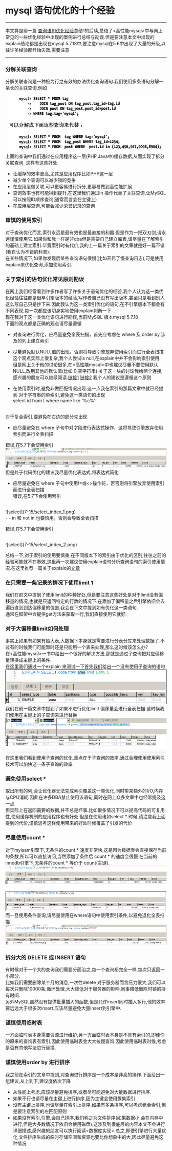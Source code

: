 mysql 语句优化的十个经验
===

---

本文算是前一篇 [查询语句优化经验](../2018-6/optimize-query-for-mysql,md)总结1的后续,总结了<高性能mysql>中与网上常见的一些优化经验中出现的案例进行总结与勘误.但是要注意本文中出现的explain结论都是出现在mysql 5.7.18中,要注意mysql在5.6中出现了大量的升级,以往许多经验都开始失效,需要注意

---

### 分解关联查询
分解关联查询是一种极为行之有效的办法优化查询语句.我们使用多条语句分解一条长的关联查询,例如<br>
![query](7-15/join-query.png)</br>
上面的查询中我们通过在应用程序这一层(PHP,Java中)缓存数据,从而实现了拆分关联查询.
这样有这些好处
- 让缓存的效率更高,尤其是应用程序比如PHP这一层
- 减少单个查询可以减少锁的竞争
- 在应用层做关联,可以更容易进行拆分,更容易做到高性能扩展
- 查询效率也有可能得到提升,在这里我们通过in 操作代替了关联查询,让MySQL可以按照ID顺序查询(通常而言会在主键上)
- 在应用层查询,可能会减少荣誉记录的查询

### 审慎的使用索引

对于查询优化而言,索引永远是最有效也是最直接的利器.但是作为一把双刃剑,请永远谨慎使用它.如果你和我一样是非dba但是需要自己建立库表,请尽量在了解索引的基础上建立索引.毕竟索引时有代价,我的上一篇关于索引的文章就是好一篇不错(我自认为不错的科普).<br>
在某些情况下,如果你发现后某些查询语句很慢(比如开启了慢查询日志),可是使用explain来优化查询,添加使用索引.<br>

### 关于索引的语句优化常见原则勘误

在网上我们经常看到许多作者写了许多关于语句优化的经验.我个人认为这一类优化经验往往都是很早引擎版本的经验,写作者自己没有写出版本,甚至只是看到别人这么写自己只是抄下来.因此我认为这一类索引优化的语句,在不引擎版本下都会有不同表现,每一次都应该切身实地使用explain判断一下.<br>
现在我对于这一类优化语句进行勘误,当前MySQL 版本mysql 5.7.18<br>
下面的观点都是正确的观点请尽量遵循
- 对查询进行优化，应尽量避免全表扫描，首先应考虑在 where 及 order by 涉及的列上建立索引
- 尽量避免默认NULL值的出现，否则将导致引擎放弃使用索引而进行全表扫描
这个观点实际上很复杂,我个人尝试is null,在explain中并不会影响索引使用.<br>
但是网上关于他的讨论很多,在<高性能mysql>中也建议尽量不要使用默认NULL,改用其他的默认值(比如 0,空字符串).关于这一块的讨论我给两个连接,感兴趣的朋友可以继续阅读.[链接1](http://www.techug.com/post/you-should-not-use-null-in-mysql.html)  [链接2](https://www.v2ex.com/t/60437)
我个人的建议是遵循这个原则

- 在使用索引时,避免非做匹配情况出现.这一点我在索引的那篇文章中就已经提到.对于字符串的单索引,避免这一类语句的出现<br>
select id from t where name like ‘%c%’
<br>
对于复合索引,要避免在右边的部分先出现.


- 应尽量避免在 where 子句中对字段进行表达式操作，这将导致引擎放弃使用索引而进行全表扫描

错误,在5.7下会使用索引
<br>
![select](7-15/select_index_3.png)
<br>
但是处于代码优化的建议我尽量优化表达式,将表达式简化
- 应尽量避免在 where 子句中使用!=或<>操作符，否否则将引擎放弃使用索引而进行全表扫描<br>
错误,在5.7下会使用索引
<br>
![select](7-15/select_index_1.png)
<br>
-
- in 和 not in 也要慎用，否则会导致全表扫描

错误,在5.7下会使用索引

<br>
![select](7-15/select_index_2.png)
<br>

总结一下,对于索引的使用要慎重,在不同版本下的索引由于优化的区别,往往之前的经验可能就不在奏效,这里再一次建议使用explain语句分析查询语句的索引使用情况.在这里推荐一篇关于explain的[文章](https://www.jianshu.com/p/ea3fc71fdc45)
### 在只需要一条记录的情况下使用limit 1

我们在前文中提到了使用limit的种种好处,但是要注意这些好处是对于limit没有偏移量的情况,也就是只返回特定的行数的情况下.在添加了偏移量之后引擎依旧会去遍历直到到达偏移量的位置.我会在下文中提到如有优化这一类语句.<br>
通常在框架中会提供get方法来获取一行,我们直接使用它就好.

### 对于大偏移量limit如何处理

事实上如果有如果有超大表,大数据下本身就是需要进行分表分库来处理数据了.不过有的时候我们可能暂时还是只能用一个表来处理,那么这时候该怎么办?<br>
在<高性能mysql>一书中给出一个很好的解决方法,那就是通过子查询把对应偏移量转换成主键上的条件.<br>
在这里我们通过一个explain 来测试一下首先我们给出一个没有使用子查询的语句<br>
![limit](7-15/limit.png)
<br>
我们在前一篇文章中提到了如果不进行优化limit 偏移量会进行全表扫描
这时候我们使用在主键上的子查询来进行替换
<br>
![limit2](7-15/limit2.png)
<br>
在这里我们看到使用子查询的优化,重点在于子查询的效率.通过合理使用使用索引技术可以加快这一条子查询的效率

### 避免使用select \*

取出所有的列,会让优化器无法完成索引覆盖这一类优化,同时带来额外的I/O,内存与CPU消耗.因此在许多DBA禁止使用该语句,同时在网上众多文章中也经常提及这一点.</br>
但实际上在返回需要的数据,并不总是坏事.比如很多情况下可以提高代码的可复用性,使用缓存机制的应用程序也有好处.但是在使用诸如select \* 时候,请注意我上面提到的代价,谨慎思考这样使用带来的好处时候覆盖了引发的代价

### 尽量使用count *

对于myisam引擎下,无条件的count \* 速度非常快,这是因为数据表会直接保存当前的条数,所以可以直接访问,当然添加了条件后 count \* 的速度会很慢
在当前的innodb引擎下,无条件的count \* 等价于 count(主键).
<br>
![count](7-15/count1.png)
<br>
<br>
![count](7-15/count2.png)
<br>
而一旦使用条件查询,请尽量使用在where语句中使用索引条件,以避免退化全表扫描
<br>
![count](7-15/count3.png)
<br>


### 拆分大的 DELETE 或 INSERT 语句

有时候对于一个大的查询我们需要分而治之,每一个查询都完全一样,每次只返回一小部分.<br>
比如我们需要删除某个月的消息,一次性delete 对于服务器而言压力很大,我们可以每次只删除10000条,循环处理,大大降低对于服务器的影响,同事降低删除时锁的持有时间.<br>
另外MySQL虽然没有提供批量插入的函数,但是允许insert同时插入多行,他的效率要远远大于很多次insert.应该尽量避免大量insert到引擎中.

### 谨慎使用临时表

一方面临时表本身需要资源进行维护,另一方面临时表本身是不具有索引的,即便你的原来的查询表有索引,因此使用临时表会大大拉慢查询.因此使用临时表时候,考虑是否有其他写法进行替换.

### 谨慎使用order by 进行排序

我之前在索引的文章中提到,对查询进行排序是一个成本是非高的操作.下面给出一组建议,从上到下,建议度依次下降
- 从性能上考虑,应该尽量避免排序,或者尽可能避免对大量数据进行排序.
- 如果不行也请尽量在主键上进行排序,因为主键会使用簇集索引
- 没有主键上排序,也请尽量在索引上排序,如果有多条排序,可以考虑组合索引,但是要注意索引的左匹配原则  
- 如果没有索引,引擎,会自己排序,我们称之为文件排序(如果数据小,会在内存中进行,但是大多数情况下依旧会使用磁盘).这涉及到很底层的内容本文不会进行详细描述,感兴趣的朋友可以执行阅读<数据库实现>.总之,即便引擎进行大量优化,文件排序生成的临时存储空间和资源也要比你想象中的大,因此尽量避免这种情况
